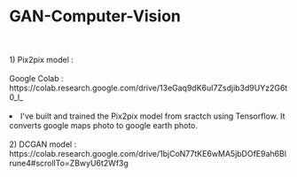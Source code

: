 # GAN-Computer-Vision
<br>
<br>
1) Pix2pix model : 
  <br>
  <br>Google Colab : https://colab.research.google.com/drive/13eGaq9dK6uI7Zsdjib3d9UYz2G6t0_l_
  <br><br>
  <li>I've built and trained the Pix2pix model from sractch using Tensorflow. It converts google maps photo to google earth photo.</li>
  <img src=''>
<br>
<br>
2) DCGAN model : https://colab.research.google.com/drive/1bjCoN77tKE6wMA5jbDOfE9ah6Blrune4#scrollTo=ZBwyU6t2Wf3g
